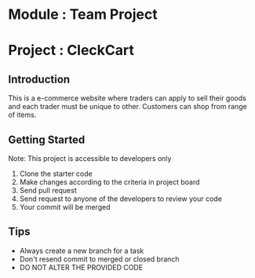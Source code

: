 Module : Team Project
==================================
Project : CleckCart
==================================

Introduction
------------

This is a e-commerce website where traders can apply to sell their goods and each trader must be unique to other. Customers can shop from range of items.


Getting Started
---------------
Note: This project is accessible to developers only

1. Clone the starter code
2. Make changes according to the criteria in project board
3. Send pull request
4. Send request to anyone of the developers to review your code
5. Your commit will be merged

Tips
----

- Always create a new branch for a task
- Don't resend commit to merged or closed branch
- DO NOT ALTER THE PROVIDED CODE
